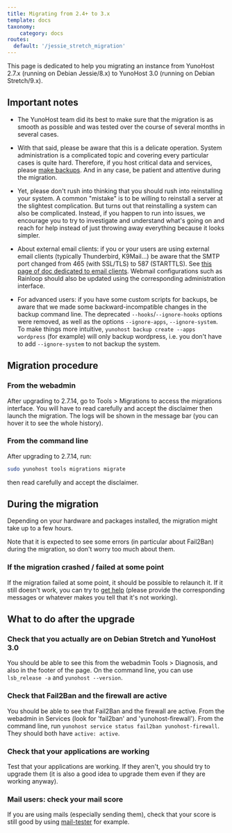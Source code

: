 ```yaml
---
title: Migrating from 2.4+ to 3.x
template: docs
taxonomy:
    category: docs
routes:
  default: '/jessie_stretch_migration'
---
```


This page is dedicated to help you migrating an instance from YunoHost 2.7.x (running on Debian Jessie/8.x) to YunoHost 3.0 (running on Debian Stretch/9.x).

## Important notes

- The YunoHost team did its best to make sure that the migration is as smooth as possible and was tested over the course of several months in several cases.

- With that said, please be aware that this is a delicate operation. System administration is a complicated topic and covering every particular cases is quite hard. Therefore, if you host critical data and services, please [make backups](/backup). And in any case, be patient and attentive during the migration.

- Yet, please don't rush into thinking that you should rush into reinstalling your system. A common "mistake" is to be willing to reinstall a server at the slightest complication. But turns out that reinstalling a system can also be complicated. Instead, if you happen to run into issues, we encourage you to try to investigate and understand what's going on and reach for help instead of just throwing away everything because it looks simpler.

- About external email clients: if you or your users are using external email clients (typically Thunderbird, K9Mail...) be aware that the SMTP port changed from 465 (with SSL/TLS) to 587 (STARTTLS). See [this page of doc dedicated to email clients](/email_configure_client). Webmail configurations such as Rainloop should also be updated using the corresponding administration interface.

- For advanced users: if you have some custom scripts for backups, be aware that we made some backward-incompatible changes in the backup command line. The deprecated `--hooks`/`--ignore-hooks` options were removed, as well as the options `--ignore-apps`, `--ignore-system`. To make things more intuitive, `yunohost backup create --apps wordpress` (for example) will only backup wordpress, i.e. you don't have to add `--ignore-system` to not backup the system.

## Migration procedure

### From the webadmin

After upgrading to 2.7.14, go to Tools > Migrations to access the migrations interface. You will have to read carefully and accept the disclaimer then launch the migration. The logs will be shown in the message bar (you can hover it to see the whole history).

### From the command line

After upgrading to 2.7.14, run:

```bash
sudo yunohost tools migrations migrate
```

then read carefully and accept the disclaimer.

## During the migration

Depending on your hardware and packages installed, the migration might take up to a few hours.

Note that it is expected to see some errors (in particular about Fail2Ban) during the migration, so don't worry too much about them.

### If the migration crashed / failed at some point

If the migration failed at some point, it should be possible to relaunch it. If it still doesn't work, you can try to [get help](/help) (please provide the corresponding messages or whatever makes you tell that it's not working).

## What to do after the upgrade

### Check that you actually are on Debian Stretch and YunoHost 3.0

You should be able to see this from the webadmin Tools > Diagnosis, and also in the footer of the page. On the command line, you can use `lsb_release -a` and `yunohost --version`.

### Check that Fail2Ban and the firewall are active

You should be able to see that Fail2Ban and the firewall are active. From the webadmin in Services (look for 'fail2ban' and 'yunohost-firewall'). From the command line, run `yunohost service status fail2ban yunohost-firewall`. They should both have `active: active`.

### Check that your applications are working

Test that your applications are working. If they aren't, you should try to upgrade them (it is also a good idea to upgrade them even if they are working anyway).

### Mail users: check your mail score

If you are using mails (especially sending them), check that your score is still good by using [mail-tester](https://www.mail-tester.com/) for example.
